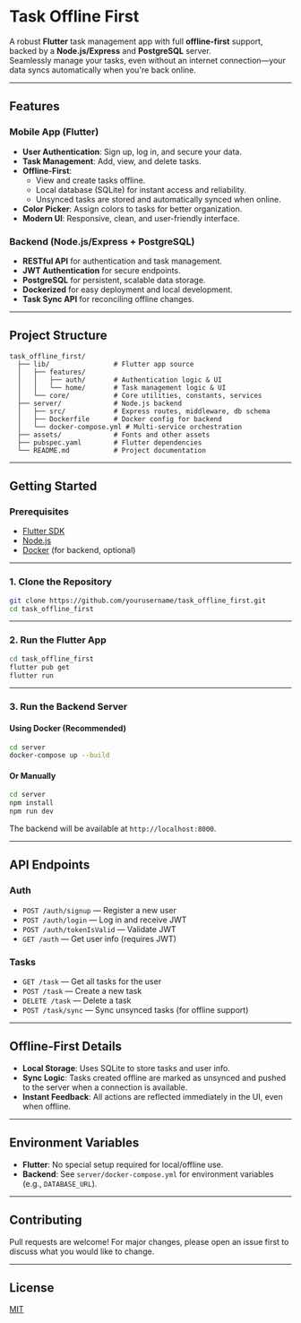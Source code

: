 # Task Offline First

A robust **Flutter** task management app with full **offline-first** support, backed by a **Node.js/Express** and **PostgreSQL** server.  
Seamlessly manage your tasks, even without an internet connection—your data syncs automatically when you're back online.

---

## Features

### Mobile App (Flutter)
- **User Authentication**: Sign up, log in, and secure your data.
- **Task Management**: Add, view, and delete tasks.
- **Offline-First**:  
  - View and create tasks offline.
  - Local database (SQLite) for instant access and reliability.
  - Unsynced tasks are stored and automatically synced when online.
- **Color Picker**: Assign colors to tasks for better organization.
- **Modern UI**: Responsive, clean, and user-friendly interface.

### Backend (Node.js/Express + PostgreSQL)
- **RESTful API** for authentication and task management.
- **JWT Authentication** for secure endpoints.
- **PostgreSQL** for persistent, scalable data storage.
- **Dockerized** for easy deployment and local development.
- **Task Sync API** for reconciling offline changes.

---

## Project Structure

```
task_offline_first/
  ├── lib/                # Flutter app source
  │   ├── features/
  │   │   ├── auth/       # Authentication logic & UI
  │   │   └── home/       # Task management logic & UI
  │   └── core/           # Core utilities, constants, services
  ├── server/             # Node.js backend
  │   ├── src/            # Express routes, middleware, db schema
  │   ├── Dockerfile      # Docker config for backend
  │   └── docker-compose.yml # Multi-service orchestration
  ├── assets/             # Fonts and other assets
  ├── pubspec.yaml        # Flutter dependencies
  └── README.md           # Project documentation
```

---

## Getting Started

### Prerequisites

- [Flutter SDK](https://flutter.dev/docs/get-started/install)
- [Node.js](https://nodejs.org/)
- [Docker](https://www.docker.com/) (for backend, optional)

---

### 1. Clone the Repository

```sh
git clone https://github.com/yourusername/task_offline_first.git
cd task_offline_first
```

---

### 2. Run the Flutter App

```sh
cd task_offline_first
flutter pub get
flutter run
```

---

### 3. Run the Backend Server

#### Using Docker (Recommended)

```sh
cd server
docker-compose up --build
```

#### Or Manually

```sh
cd server
npm install
npm run dev
```

The backend will be available at `http://localhost:8000`.

---

## API Endpoints

### Auth

- `POST /auth/signup` — Register a new user
- `POST /auth/login` — Log in and receive JWT
- `POST /auth/tokenIsValid` — Validate JWT
- `GET /auth` — Get user info (requires JWT)

### Tasks

- `GET /task` — Get all tasks for the user
- `POST /task` — Create a new task
- `DELETE /task` — Delete a task
- `POST /task/sync` — Sync unsynced tasks (for offline support)

---

## Offline-First Details

- **Local Storage**: Uses SQLite to store tasks and user info.
- **Sync Logic**: Tasks created offline are marked as unsynced and pushed to the server when a connection is available.
- **Instant Feedback**: All actions are reflected immediately in the UI, even when offline.

---

## Environment Variables

- **Flutter**: No special setup required for local/offline use.
- **Backend**: See `server/docker-compose.yml` for environment variables (e.g., `DATABASE_URL`).

---

## Contributing

Pull requests are welcome! For major changes, please open an issue first to discuss what you would like to change.

---

## License

[MIT](LICENSE)
